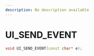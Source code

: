 ```yaml
---
description: No description available 
---
```


# UI_SEND_EVENT

```cpp
void UI_SEND_EVENT(const char* e);
```